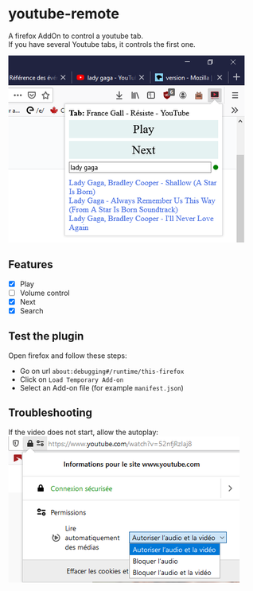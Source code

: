 # youtube-remote
A firefox AddOn to control a youtube tab.  
If you have several Youtube tabs, it controls the first one.

![addon](screenshot/addon.png)

## Features

- [x] Play
- [ ] Volume control
- [x] Next
- [x] Search

## Test the plugin

Open firefox and follow these steps:
- Go on url `about:debugging#/runtime/this-firefox`
- Click on `Load Temporary Add-on`
- Select an Add-on file (for example `manifest.json`)

## Troubleshooting
If the video does not start, allow the autoplay:
![autoplay](screenshot/allow_autoplay.png)
